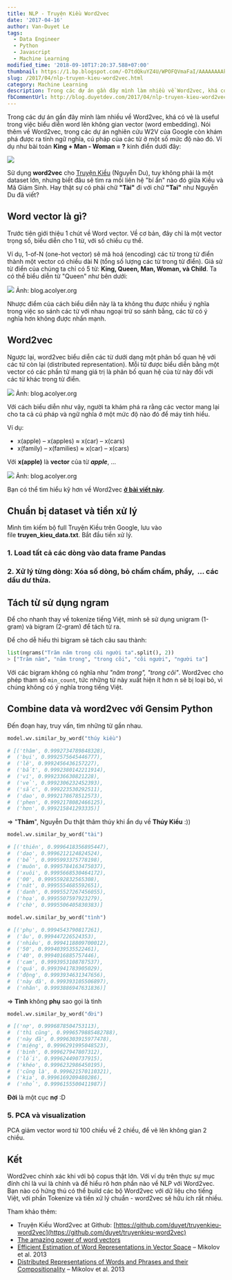 ```yaml
---
title: NLP - Truyện Kiều Word2vec
date: '2017-04-16'
author: Van-Duyet Le
tags:
  - Data Engineer
  - Python
  - Javascript
  - Machine Learning
modified_time: '2018-09-10T17:20:37.588+07:00'
thumbnail: https://1.bp.blogspot.com/-O7tdQkuYZ4U/WPOFQVmaFaI/AAAAAAAAkmE/B_LuJ3fxknYsAekzZCy5uOLez3znOiV9wCK4B/s1600/word2vectors.gif
slug: /2017/04/nlp-truyen-kieu-word2vec.html
category: Machine Learning
description: Trong các dự án gần đây mình làm nhiều về Word2vec, khá có vẻ là useful trong việc biểu diễn word lên không gian vector (word embedding). Nói thêm về Word2vec, trong các dự án nghiên cứu W2V của Google còn khám phá được ra tính ngữ nghĩa, cú pháp của các từ ở một số mức độ nào đó
fbCommentUrl: http://blog.duyetdev.com/2017/04/nlp-truyen-kieu-word2vec.html
---
```


Trong các dự án gần đây mình làm nhiều về Word2vec, khá có vẻ là useful trong việc biểu diễn word lên không gian vector (word embedding). Nói thêm về Word2vec, trong các dự án nghiên cứu W2V của Google còn khám phá được ra tính ngữ nghĩa, cú pháp của các từ ở một số mức độ nào đó. Ví dụ như bài toán **King + Man - Woman = ?** kinh điển dưới đây:

![](https://1.bp.blogspot.com/-O7tdQkuYZ4U/WPOFQVmaFaI/AAAAAAAAkmE/B_LuJ3fxknYsAekzZCy5uOLez3znOiV9wCK4B/s1600/word2vectors.gif)

Sử dụng **word2vec** cho [Truyện Kiều](https://en.wikipedia.org/wiki/The_Tale_of_Kieu) (Nguyễn Du), tuy không phải là một dataset lớn, nhưng biết đâu sẽ tìm ra mối liên hệ "bí ẩn" nào đó giữa Kiều và Mã Giám Sinh. Hay thật sự có phải chữ **"Tài"** đi với chữ **"Tai"** như Nguyễn Du đã viết?

## Word vector là gì?

Trước tiên giới thiệu 1 chút về Word vector. Về cơ bản, đây chỉ là một vector trọng số, biểu diễn cho 1 từ, với số chiều cụ thể.

Ví dụ, 1-of-N (one-hot vector) sẽ mã hoá (encoding) các từ trong từ điển thành một vector có chiều dài N (tổng số lượng các từ trong từ điển). Giả sử từ điển của chúng ta chỉ có 5 từ: **King, Queen, Man, Woman, và Child**. Ta có thể biểu diễn từ "Queen" như bên dưới:

[![](https://3.bp.blogspot.com/-avTgyW5ipsM/WPOGd7GiNMI/AAAAAAAAkmQ/zMVG_NJ-YOQGs3C4EYlaOt7Dqi-iw4l0wCK4B/s1600/word2vec-one-hot.png)](https://3.bp.blogspot.com/-avTgyW5ipsM/WPOGd7GiNMI/AAAAAAAAkmQ/zMVG_NJ-YOQGs3C4EYlaOt7Dqi-iw4l0wCK4B/s1600/word2vec-one-hot.png)
Ảnh: blog.acolyer.org

Nhược điểm của cách biểu diễn này là ta không thu được nhiều ý nghĩa trong việc so sánh các từ với nhau ngoại trừ so sánh bằng, các từ có ý nghĩa hơn không được nhấn mạnh.

## Word2vec

Ngược lại, word2vec biểu diễn các từ dưới dạng một phân bố quan hệ với các từ còn lại (distributed representation). Mỗi từ được biểu diễn bằng một vector có các phần tử mang giá trị là phân bố quan hệ của từ này đối với các từ khác trong từ điển.

![](https://1.bp.blogspot.com/--U7neeCnIts/WPOG-XnmKYI/AAAAAAAAkmY/w12ZS3LLLqgmNFELDYBMaSnKH-zBa4sQgCK4B/s1600/word2vec-distributed-representation.png)
Ảnh: blog.acolyer.org

Với cách biểu diễn như vậy, người ta khám phá ra rằng các vector mang lại cho ta cả cú pháp và ngữ nghĩa ở một mức độ nào đó để máy tính hiểu.

Ví dụ:

- x(apple) – x(apples) ≈ x(car) – x(cars)
- x(family) – x(families) ≈ x(car) – x(cars)

Với **x(apple)** là **vector** của từ **_apple_**, ...

![](https://4.bp.blogspot.com/-bAC2VBATSGE/WPOIKvgs-bI/AAAAAAAAkms/Z-JN1kYsAycl8sqXcNUdnh1aAzXZYzzFACK4B/s1600/word2vec-dr-fig-2.png)
Ảnh: blog.acolyer.org

Bạn có thể tìm hiểu kỹ hơn về Word2vec **[ở bài viết này](https://blog.acolyer.org/2016/04/21/the-amazing-power-of-word-vectors/)**.

## Chuẩn bị dataset và tiền xử lý

Mình tìm kiếm bộ full Truyện Kiều trên Google, lưu vào file **truyen_kieu_data.txt**. Bắt đầu tiền xử lý.

### 1. Load tất cả các dòng vào data frame Pandas

<script src="https://gist.github.com/duyet/d7ef8efb03a7e79b61368da3f9a961e8.js"></script>

### 2. Xử lý từng dòng: Xóa số dòng, bỏ chấm chấm, phẩy, &nbsp;... các dấu dư thừa.

<script src="https://gist.github.com/duyet/bb84042ca6da9b59a32bab7f19bbf8a9.js"></script>

## Tách từ sử dụng ngram

Để cho nhanh thay về tokenize tiếng Việt, mình sẽ sử dụng unigram (1-gram) và bigram (2-gram) để tách từ ra.

Để cho dễ hiểu thì bigram sẽ tách câu sau thành:

```python
list(ngrams("Trăm năm trong cõi người ta".split(), 2))
> ["Trăm năm", "năm trong", "trong cõi", "cõi người", "người ta"]
```

Với các bigram không có nghĩa như _"năm trong", "trong cõi"_. Word2vec cho phép tham số `min_count`, tức những từ này xuất hiện ít hơn n sẽ bị loại bỏ, vì chúng không có ý nghĩa trong tiếng Việt.

<script src="https://gist.github.com/duyet/ee5348c6d449bc90073a827a42d02571.js"></script>

## Combine data và word2vec với Gensim Python

Đến đoạn hay, truy vấn, tìm những từ gần nhau.

```python
model.wv.similar_by_word("thúy kiều")

# [('thâm', 0.9992734789848328),
#  ('bụi', 0.9992575645446777),
#  ('lẽ', 0.9992456436157227),
#  ('bắt', 0.9992380142211914),
#  ('ví', 0.9992336630821228),
#  ('vẻ', 0.9992306232452393),
#  ('sắc', 0.999223530292511),
#  ('dao', 0.9992178678512573),
#  ('phen', 0.9992178082466125),
#  ('hơn', 0.999215841293335)]
```

\=> "**Thâm**", Nguyễn Du thật thâm thúy khi ẩn dụ về **Thúy Kiều** :))

```python
model.wv.similar_by_word("tài")

# [('thiên', 0.9996418356895447),
#  ('dao', 0.9996212124824524),
#  ('bể', 0.9995993375778198),
#  ('muôn', 0.9995784163475037),
#  ('xuôi', 0.9995668530464172),
#  ('00', 0.9995592832565308),
#  ('nát', 0.9995554685592651),
#  ('danh', 0.9995527267456055),
#  ('họa', 0.9995507597923279),
#  ('chờ', 0.9995506405830383)]
```

```python
model.wv.similar_by_word("tình")

# [('phụ', 0.9994543790817261),
#  ('âu', 0.999447226524353),
#  ('nhiêu', 0.9994118809700012),
#  ('50', 0.9994039535522461),
#  ('40', 0.9994016885757446),
#  ('cam', 0.9993953108787537),
#  ('quá', 0.9993941783905029),
#  ('động', 0.9993934631347656),
#  ('này đã', 0.999393105506897),
#  ('nhân', 0.9993886947631836)]
```

\=> **Tình** không **phụ** sao gọi là tình

```python
model.wv.similar_by_word("đời")

# [('nợ', 0.9996878504753113),
#  ('thì cũng', 0.9996579885482788),
#  ('này đã', 0.9996303915977478),
#  ('miệng', 0.9996291995048523),
#  ('bình', 0.999627947807312),
#  ('lối', 0.999624490737915),
#  ('khéo', 0.9996232986450195),
#  ('cũng là', 0.999621570110321),
#  ('kia', 0.9996169209480286),
#  ('nhỏ', 0.9996155500411987)]
```

**Đời** là một cục **nợ** :D

### 5\. PCA và visualization

PCA giảm vector word từ 100 chiều về 2 chiều, để vẽ lên không gian 2 chiều.

<script src="https://gist.github.com/duyet/94776c9c4aeb7a18950e6deb799950ee.js"></script>

## Kết

Word2vec chính xác khi với bộ copus thật lớn. Với ví dụ trên thực sự mục đính chỉ là vui là chính và để hiểu rõ hơn phần nào về NLP với Word2vec. Bạn nào có hứng thú có thể build các bộ Word2vec với dữ liệu cho tiếng Việt, với phần Tokenize và tiền xử lý chuẩn - word2vec sẽ hữu ích rất nhiều.

Tham khảo thêm:

- Truyện Kiều Word2vec at Github: [https://github.com/duyet/truyenkieu-word2vec](https://github.com/duyet/truyenkieu-word2vec)
- [The amazing power of word vectors](https://blog.acolyer.org/2016/04/21/the-amazing-power-of-word-vectors/)
- [Efficient Estimation of Word Representations in Vector Space](https://arxiv.org/pdf/1301.3781.pdf) – Mikolov et al. 2013
- [Distributed Representations of Words and Phrases and their Compositionality](https://papers.nips.cc/paper/5021-distributed-representations-of-words-and-phrases-and-their-compositionality.pdf) – Mikolov et al. 2013
